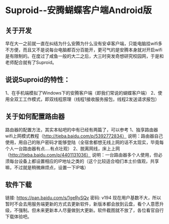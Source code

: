 #	Suproid--安腾蝴蝶客户端Android版
##	关于开发
早在大一之前就一直在纠结为什么安腾为什么没有安卓客户端，只能电脑挂wifi多不方便，而且又不是说每台电脑都百分百能开，更可气的是安腾本身就对开启wifi是有限制的。在度过了咸鱼一般的大二之后，大三时突发奇想研究校园网，于是和老师配合就有了Suproid。
##	说说Suproid的特性：
1、在手机端模拟了Windows下的安腾客户端（即我们常说的蝴蝶客户端）
2、使用全双工工作模式，即双线程原理（线程1接收服务报包，线程2发送请求报包）
##	关于如何配置路由器
路由器的配置方法，其实本帖吧的中有已经有两篇了，可以参考
1、独享路由器wifi上网模式教程（http://tieba.baidu.com/p/5392772834）
说明：路由器自己使用，用自己的账户密码才能够登陆（全宿舍都想无线上网的话不太现实，毕竟每个人一台路由器有点....有点壮观）
2、脱离网线，床上上网（http://tieba.baidu.com/p/4401131036）
说明：一台路由器多个人使用，但必须每台设备上都设置相应的IP地址之类的（这个比较适合咱们本土价值观，共享嘛，不过就是稍微麻烦点，设置一下IP咯）
## 软件下载
链接: https://pan.baidu.com/s/1geRySQv
密码: v194
现在用户基数不大，所以暂时不会去用服务端更新的方式去更新软件，新版本都会放到云盘，看个人意愿升级，不强制。但未来更新本人尽量做到大更新。软件截图就不放了，各位看官自行下载体验吧。
